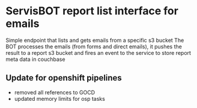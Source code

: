 # ServisBOT report list interface for emails

Simple endpoint that lists and gets emails from a specific s3 bucket 
The BOT processes the emails (from forms and direct emails), it pushes the result to a report s3 bucket and fires an event to the service to store report meta data in couchbase

## Update for openshift pipelines
- removed all references to GOCD
- updated memory limits for osp tasks
